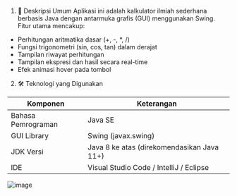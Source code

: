 1. 📌 Deskripsi Umum
Aplikasi ini adalah kalkulator ilmiah sederhana berbasis Java dengan antarmuka grafis (GUI) menggunakan Swing. Fitur utama mencakup:

- Perhitungan aritmatika dasar (+, -, *, /)
- Fungsi trigonometri (sin, cos, tan) dalam derajat
- Tampilan riwayat perhitungan
- Tampilan ekspresi dan hasil secara real-time
- Efek animasi hover pada tombol

2. 🛠 Teknologi yang Digunakan

   
| Komponen           | Keterangan                                 |
| ------------------ | ------------------------------------------ |
| Bahasa Pemrograman | Java SE                                    |
| GUI Library        | Swing (javax.swing)                        |
| JDK Versi          | Java 8 ke atas (direkomendasikan Java 11+) |
| IDE                | Visual Studio Code / IntelliJ / Eclipse    |

![image](https://github.com/user-attachments/assets/2a9a7d3c-f081-49a2-b694-5f864dfb7d0a)
